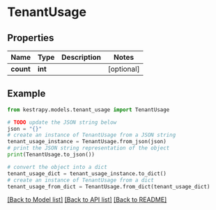 # TenantUsage


## Properties

Name | Type | Description | Notes
------------ | ------------- | ------------- | -------------
**count** | **int** |  | [optional] 

## Example

```python
from kestrapy.models.tenant_usage import TenantUsage

# TODO update the JSON string below
json = "{}"
# create an instance of TenantUsage from a JSON string
tenant_usage_instance = TenantUsage.from_json(json)
# print the JSON string representation of the object
print(TenantUsage.to_json())

# convert the object into a dict
tenant_usage_dict = tenant_usage_instance.to_dict()
# create an instance of TenantUsage from a dict
tenant_usage_from_dict = TenantUsage.from_dict(tenant_usage_dict)
```
[[Back to Model list]](../README.md#documentation-for-models) [[Back to API list]](../README.md#documentation-for-api-endpoints) [[Back to README]](../README.md)


